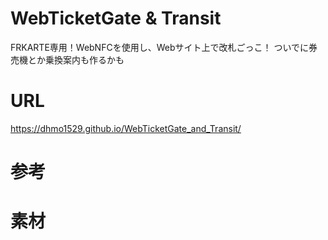 # WebTicketGate & Transit
FRKARTE専用！WebNFCを使用し、Webサイト上で改札ごっこ！
ついでに券売機とか乗換案内も作るかも

# URL
https://dhmo1529.github.io/WebTicketGate_and_Transit/

# 参考

# 素材
